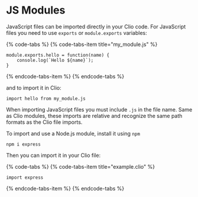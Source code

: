 # JS Modules

JavaScript files can be imported directly in your Clio code. For JavaScript files you need to use `exports` or `module.exports` variables:

{% code-tabs %}
{% code-tabs-item title="my\_module.js" %}
```text
module.exports.hello = function(name) {
    console.log(`Hello ${name}`);
}
```
{% endcode-tabs-item %}
{% endcode-tabs %}

and to import it in Clio:

```text
import hello from my_module.js
```

When importing JavaScript files you must include `.js` in the file name. Same as Clio modules, these imports are relative and recognize the same path formats as the Clio file imports.

To import and use a Node.js module, install it using `npm`

```text
npm i express
```

Then you can import it in your Clio file:

{% code-tabs %}
{% code-tabs-item title="example.clio" %}
```text
import express
```
{% endcode-tabs-item %}
{% endcode-tabs %}



